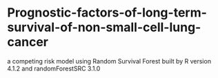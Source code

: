 # Prognostic-factors-of-long-term-survival-of-non-small-cell-lung-cancer
a competing risk model using Random Survival Forest
built by R version 4.1.2 and randomForestSRC 3.1.0
